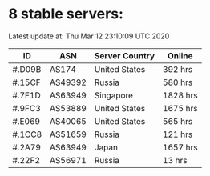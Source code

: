 # 8 stable servers:

Latest update at: Thu Mar 12 23:10:09 UTC 2020

| ID | ASN | Server Country | Online |
| -- | --- | -------------- | ------ |
| #.D09B | AS174 | United States | 392 hrs |
| #.15CF | AS49392 | Russia | 580 hrs |
| #.7F1D | AS63949 | Singapore | 1828 hrs |
| #.9FC3 | AS53889 | United States | 1675 hrs |
| #.E069 | AS40065 | United States | 565 hrs |
| #.1CC8 | AS51659 | Russia | 121 hrs |
| #.2A79 | AS63949 | Japan | 1657 hrs |
| #.22F2 | AS56971 | Russia | 13 hrs |

